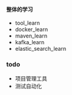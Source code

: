 #### 整体的学习
- tool_learn
- docker_learn
- maven_learn
- kafka_learn
- elastic_search_learn


### todo
- 项目管理工具
- 测试自动化